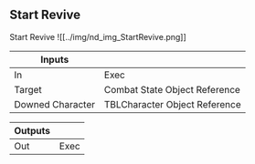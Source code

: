 ## Start Revive
Start Revive
![[../img/nd_img_StartRevive.png]]

|Inputs||
|--|--|
| In | Exec |
| Target | Combat State Object Reference |
| Downed Character | TBLCharacter Object Reference |

|Outputs||
|--|--|
| Out | Exec |
